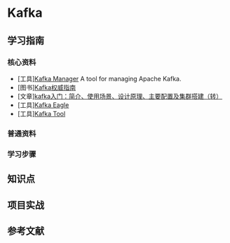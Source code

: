 # Kafka

## 学习指南

### 核心资料

* [工具][Kafka Manager](https://github.com/yahoo/kafka-manager) A tool for managing Apache Kafka.
* [图书][Kafka权威指南](http://product.dangdang.com/25211884.html)
* [文章][kafka入门：简介、使用场景、设计原理、主要配置及集群搭建（转）](https://www.cnblogs.com/likehua/p/3999538.html)
* [工具][Kafka Eagle](https://github.com/smartloli/EFAK)
* [工具][Kafka Tool](https://www.kafkatool.com/)

### 普通资料

### 学习步骤

## 知识点

## 项目实战

## 参考文献
